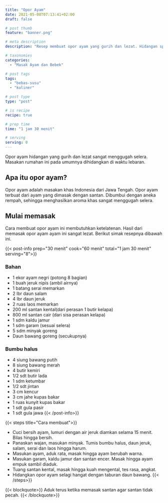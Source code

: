 ```yaml
---
title: "Opor Ayam"
date: 2021-05-08T07:13:41+02:00
draft: false

# post thumb
feature: "banner.png"

# meta description
description: "Resep membuat opor ayam yang gurih dan lezat. Hidangan spesial untuk makanan sehari-hari."

# taxonomies
categories:
  - "Masak Ayam dan Bebek"

# post tags
tags:
  - "bebas-susu"
  - "kuliner"

# post type
type: "post"

# is recipe
recipe: true

# prep time
time: "1 jam 30 menit"

# serving
serving: 8
---
```

Opor ayam hidangan yang gurih dan lezat sangat menggugah selera. Masakan rumahan ini pada umumnya dihidangkan di waktu lebaran.

## Apa itu opor ayam?

Opor ayam adalah masakan khas Indonesia dari Jawa Tengah. Opor ayam terbuat dari ayam yang dimasak dengan santan. Dibumbui dengan aneka rempah, sehingga menghasilkan aroma khas sangat menggugah selera.

## Mulai memasak

Cara membuat opor ayam ini membutuhkan ketelatenan. Hasil dari memasak opor ayam ayam ini sangat lezat. Berikut simak resepnya dibawah ini.

{{< post-info prep="30 menit" cook="60 menit" total="1 jam 30 menit" serving="8">}}

### Bahan

-   1 ekor ayam negri (potong 8 bagian)
-   1 buah jeruk nipis (ambil airnya)
-   1 batang serai memarkan
-   2 lbr daun salam
-   4 lbr daun jeruk
-   2 ruas laos memarkan
-   200 ml santan kental(dari perasan 1 butir kelapa)
-   800 ml santan cair (dari sisa perasan kelapa)
-   1 sdm kaldu jamur
-   1 sdm garam (sesuai selera)
-   5 sdm minyak goreng
-   Daun bawang goreng (secukupnya)

### Bumbu halus

-   4 siung bawang putih
-   8 siung bawang merah
-   4 butir kemiri
-   1/2 sdt butir lada
-   1 sdm ketumbar
-   1/2 sdt jintan
-   3 cm kencur
-   3 cm jahe kupas bakar
-   1 ruas kunyit kupas bakar
-   1 sdt gula pasir
-   1 sdt gula jawa
{{< /post-info>}}

{{< steps title="Cara membuat">}}
- Cuci bersih ayam, lumuri dengan air jeruk diamkan selama 15 menit. Bilas hingga bersih.
- Panaskan wajan, masukan minyak. Tumis bumbu halus, daun jeruk, salam, serai dan laos hingga harum.
- Masukan ayam, aduk rata, masak hingga ayam berubah warna.
- Masukan garam, kaldu jamur dan santan encer. Masak hingga ayam empuk sambil diaduk.
- Tuang santan kental, masak hingga kuah mengental, tes rasa, angkat.
- Hidangkan opor ayam selagi hangat dengan taburan daun bawang.
{{< /steps>}}

{{< blockquote>}}
Aduk terus ketika memasak santan agar santan tidak pecah.
{{< /blockquote>}}

